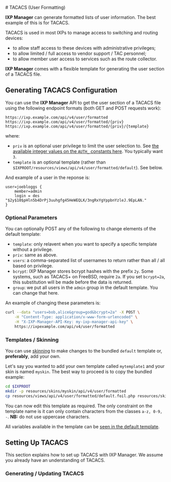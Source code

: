 # TACACS (User Formatting)

**IXP Manager** can generate formatted lists of user information. The best example of this is for TACACS.

TACACS is used in most IXPs to manage access to switching and routing devices:

* to allow staff access to these devices with administrative privileges;
* to allow limited / full access to vendor support / TAC personnel;
* to allow member user access to services such as the route collector.

**IXP Manager** comes with a flexible template for generating the user section of a TACACS file.

## Generating TACACS Configuration

You can use the **IXP Manager** API to get the user section of a TACACS file using the following endpoint formats (both GET and POST requests work):

```
https://ixp.example.com/api/v4/user/formatted
https://ixp.example.com/api/v4/user/formatted/{priv}
https://ixp.example.com/api/v4/user/formatted/{priv}/{template}
```

where:

* `priv` is an optional user privilege to limit the user selection to. See [the available integer values on the `AUTH_` constants here](https://github.com/inex/IXP-Manager/blob/master/database/Entities/User.php). You typically want `3`.
* `template` is an optional template (rather than `$IXPROOT/resources/views/api/v4/user/formatted/default`). See below.

And example of a user in the reponse is:

```
user=joebloggs {
    member=admin
    login = des "$2y$10$pHln5b4DrPj3uuhgfg45HeWEQLK/3ngRxYgYppbnYzleJ.9EpLAN."
}
```

### Optional Parameters

You can optionally POST any of the following to change elements of the default template:

* `template`: only relavent when you want to specify a specific template without a privilege.
* `priv`: same as above.
* `users`: a comma-separated list of usernames to return rather than all / all based on privilege.
* `bcrypt`: IXP Manager stores bcrypt hashes with the prefix `2y`. Some systems, such as TACACS+ on FreeBSD, require `2a`. If you set `bcrypt=2a`, this substitution will be made before the data is returned.
* `group`: we put all users in the `admin` group in the default template. You can change that here.

An example of changing these parameters is:

```sh
curl --data "users=bob,alice&group=god&bcrypt=2a" -X POST \
    -H "Content-Type: application/x-www-form-urlencoded" \
    -H "X-IXP-Manager-API-Key: my-ixp-manager-api-key" \
    https://ixpexample.com/api/v4/user/formatted
```


### Templates / Skinning

You can use [skinning](skinning.md) to make changes to the bundled `default` template or, **preferably**, add your own.

Let's say you wanted to add your own template called `mytemplate1` and your skin is named `myskin`. The best way to proceed is to copy the bundled example:

```sh
cd $IXPROOT
mkdir -p resources/skins/myskin/api/v4/user/formatted
cp resources/views/api/v4/user/formatted/default.foil.php resources/skins/myskin/api/v4/user/formatted/mytemplate1.foil.php
```

You can now edit this template as required. The only constraint on the template name is it can only contain characters from the classes `a-z, 0-9, -`. **NB:** do not use uppercase characters.

All variables available in the template can be [seen in the default template](https://github.com/inex/IXP-Manager/blob/master/resources/views/api/v4/user/formatted/default.foil.php).


## Setting Up TACACS

This section explains how to set up TACACS with IXP Manager. We assume you already have an understanding of TACACS.

### Generating / Updating TACACS
